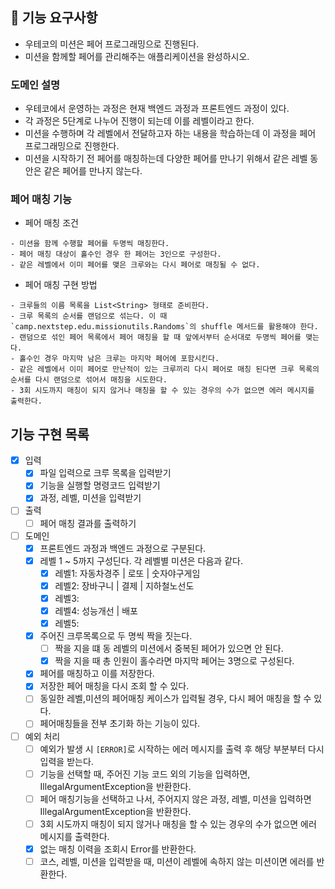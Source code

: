 ## 🚀 기능 요구사항

- 우테코의 미션은 페어 프로그래밍으로 진행된다.
- 미션을 함께할 페어를 관리해주는 애플리케이션을 완성하시오.

### 도메인 설명

- 우테코에서 운영하는 과정은 현재 백엔드 과정과 프론트엔드 과정이 있다.
- 각 과정은 5단계로 나누어 진행이 되는데 이를 레벨이라고 한다.
- 미션을 수행하며 각 레벨에서 전달하고자 하는 내용을 학습하는데 이 과정을 페어 프로그래밍으로 진행한다.
- 미션을 시작하기 전 페어를 매칭하는데 다양한 페어를 만나기 위해서 같은 레벨 동안은 같은 페어를 만나지 않는다.

### 페어 매칭 기능

- 페어 매칭 조건

```
- 미션을 함께 수행할 페어를 두명씩 매칭한다.
- 페어 매칭 대상이 홀수인 경우 한 페어는 3인으로 구성한다. 
- 같은 레벨에서 이미 페어를 맺은 크루와는 다시 페어로 매칭될 수 없다.
```

- 페어 매칭 구현 방법

```
- 크루들의 이름 목록을 List<String> 형태로 준비한다.
- 크루 목록의 순서를 랜덤으로 섞는다. 이 때 `camp.nextstep.edu.missionutils.Randoms`의 shuffle 메서드를 활용해야 한다.
- 랜덤으로 섞인 페어 목록에서 페어 매칭을 할 때 앞에서부터 순서대로 두명씩 페어를 맺는다.
- 홀수인 경우 마지막 남은 크루는 마지막 페어에 포함시킨다.
- 같은 레벨에서 이미 페어로 만난적이 있는 크루끼리 다시 페어로 매칭 된다면 크루 목록의 순서를 다시 랜덤으로 섞어서 매칭을 시도한다.
- 3회 시도까지 매칭이 되지 않거나 매칭을 할 수 있는 경우의 수가 없으면 에러 메시지를 출력한다.
```

## 기능 구현 목록

- [x] 입력
    - [x] 파일 입력으로 크루 목록을 입력받기
    - [x] 기능을 실행할 명령코드 입력받기
    - [x] 과정, 레벨, 미션을 입력받기

- [ ] 출력
    - [ ] 페어 매칭 결과를 출력하기

- [ ] 도메인
    - [x] 프론트엔드 과정과 백엔드 과정으로 구분된다.
    - [x] 레벨 1 ~ 5까지 구성딘다. 각 레벨별 미션은 다음과 같다.
        - [x] 레벨1: 자동차경주 | 로또 | 숫자야구게임
        - [x] 레벨2: 장바구니 | 결제 | 지하철노선도
        - [x] 레벨3:
        - [x] 레벨4: 성능개선 | 배포
        - [x] 레벨5:
    - [x] 주어진 크루목록으로 두 명씩 짝을 짓는다.
        - [ ] 짝을 지을 떄 동 레벨의 미션에서 중복된 페어가 있으면 안 된다.
        - [x] 짝을 지을 때 총 인원이 홀수라면 마지막 페어는 3명으로 구성된다.
    - [x] 페어를 매칭하고 이를 저장한다.
    - [x] 저장한 페어 매칭을 다시 조회 할 수 있다.
    - [ ] 동일한 레벨,미션의 페어매칭 케이스가 입력될 경우, 다시 페어 매칭을 할 수 있다.
    - [ ] 페어매칭들을 전부 초기화 하는 기능이 있다.

- [ ] 예외 처리
    - [ ] 예외가 발생 시 `[ERROR]`로 시작하는 에러 메시지를 출력 후 해당 부분부터 다시 입력을 받는다.
    - [ ] 기능을 선택할 때, 주어진 기능 코드 외의 기능을 입력하면, IllegalArgumentException을 반환한다.
    - [ ] 페어 매칭기능을 선택하고 나서, 주어지지 않은 과정, 레벨, 미션을 입력하면 IllegalArgumentException을 반환한다.
    - [ ] 3회 시도까지 매칭이 되지 않거나 매칭을 할 수 있는 경우의 수가 없으면 에러 메시지를 출력한다.
    - [x] 없는 매칭 이력을 조회시 Error를 반환한다.
    - [ ] 코스, 레벨, 미션을 입력받을 때, 미션이 레벨에 속하지 않는 미션이면 에러를 반환한다. 